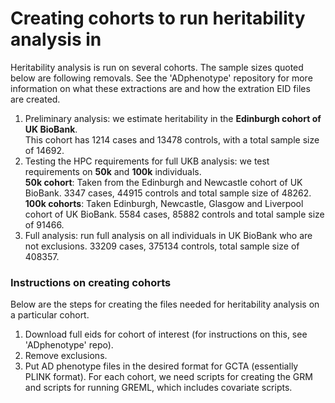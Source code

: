 # Creating cohorts to run heritability analysis in

Heritability analysis is run on several cohorts. The sample sizes quoted below are following removals. See the 'ADphenotype' repository for more information on what these extractions are and how the extration EID files are created. 
1) Preliminary analysis: we estimate heritability in the **Edinburgh cohort of UK BioBank**.   
   This cohort has 1214 cases and 13478 controls, with a total sample size of 14692. 
2) Testing the HPC requirements for full UKB analysis: we test requirements on **50k** and **100k** individuals.   
   **50k cohort**: Taken from the Edinburgh and Newcastle cohort of UK BioBank. 3347 cases, 44915 controls and total sample size of 48262.    
   **100k cohorts**: Taken Edinburgh, Newcastle, Glasgow and Liverpool cohort of UK BioBank. 5584 cases, 85882 controls and total sample size of 91466. 
3) Full analysis: run full analysis on all individuals in UK BioBank who are not exclusions. 33209 cases, 375134 controls, total sample size of 408357.  

### Instructions on creating cohorts
Below are the steps for creating the files needed for heritability analysis on a particular cohort.

1) Download full eids for cohort of interest (for instructions on this, see 'ADphenotype' repo).
2) Remove exclusions. 
3) Put AD phenotype files in the desired format for GCTA (essentially PLINK format). For each cohort, we need scripts for creating the GRM and scripts for running GREML, which includes covariate scripts. 
